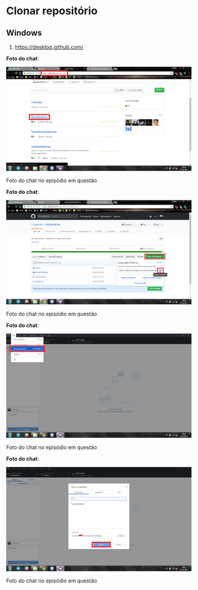 Clonar repositório
==================
Windows
-------

1. https://desktop.github.com/

**Foto do chat**:

<a href="https://raw.githubusercontent.com/gdevufsc/Tutoriais/master/img/github/win01.png"><img src="img/github/win01.png" width="500" height="281"/></a>

Foto do chat no episódio em questão


**Foto do chat**:

<a href="https://raw.githubusercontent.com/gdevufsc/Tutoriais/master/img/github/win02.png"><img src="img/github/win02.png" width="500" height="281"/></a>

Foto do chat no episódio em questão


**Foto do chat**:

<a href="https://raw.githubusercontent.com/gdevufsc/Tutoriais/master/img/github/win03.png"><img src="img/github/win03.png" width="500" height="281"/></a>

Foto do chat no episódio em questão


**Foto do chat**:

<a href="https://raw.githubusercontent.com/gdevufsc/Tutoriais/master/img/github/win04.png"><img src="img/github/win04.png" width="500" height="281"/></a>

Foto do chat no episódio em questão
